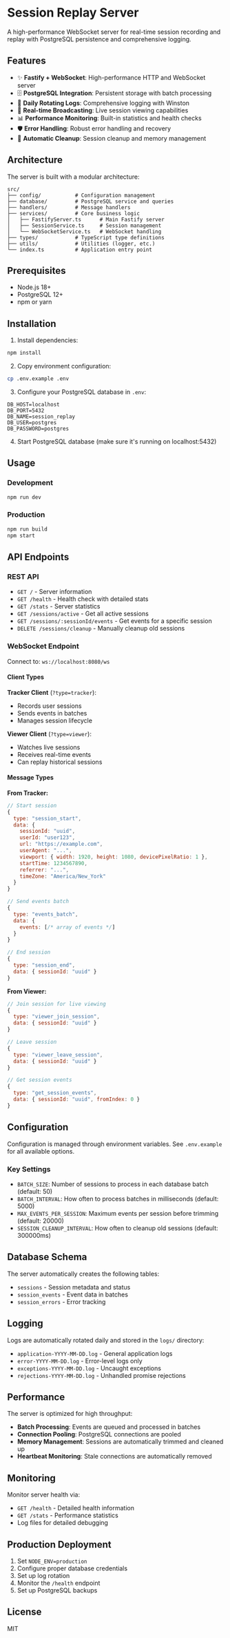 # Session Replay Server

A high-performance WebSocket server for real-time session recording and replay with PostgreSQL persistence and comprehensive logging.

## Features

- ✨ **Fastify + WebSocket**: High-performance HTTP and WebSocket server
- 🗄️ **PostgreSQL Integration**: Persistent storage with batch processing
- 📝 **Daily Rotating Logs**: Comprehensive logging with Winston
- 🔄 **Real-time Broadcasting**: Live session viewing capabilities
- 📊 **Performance Monitoring**: Built-in statistics and health checks
- 🛡️ **Error Handling**: Robust error handling and recovery
- 🧹 **Automatic Cleanup**: Session cleanup and memory management

## Architecture

The server is built with a modular architecture:

```
src/
├── config/           # Configuration management
├── database/         # PostgreSQL service and queries
├── handlers/         # Message handlers
├── services/         # Core business logic
│   ├── FastifyServer.ts      # Main Fastify server
│   ├── SessionService.ts     # Session management
│   └── WebSocketService.ts   # WebSocket handling
├── types/            # TypeScript type definitions
├── utils/            # Utilities (logger, etc.)
└── index.ts          # Application entry point
```

## Prerequisites

- Node.js 18+
- PostgreSQL 12+
- npm or yarn

## Installation

1. Install dependencies:

```bash
npm install
```

2. Copy environment configuration:

```bash
cp .env.example .env
```

3. Configure your PostgreSQL database in `.env`:

```env
DB_HOST=localhost
DB_PORT=5432
DB_NAME=session_replay
DB_USER=postgres
DB_PASSWORD=postgres
```

4. Start PostgreSQL database (make sure it's running on localhost:5432)

## Usage

### Development

```bash
npm run dev
```

### Production

```bash
npm run build
npm start
```

## API Endpoints

### REST API

- `GET /` - Server information
- `GET /health` - Health check with detailed stats
- `GET /stats` - Server statistics
- `GET /sessions/active` - Get all active sessions
- `GET /sessions/:sessionId/events` - Get events for a specific session
- `DELETE /sessions/cleanup` - Manually cleanup old sessions

### WebSocket Endpoint

Connect to: `ws://localhost:8080/ws`

#### Client Types

**Tracker Client** (`?type=tracker`):

- Records user sessions
- Sends events in batches
- Manages session lifecycle

**Viewer Client** (`?type=viewer`):

- Watches live sessions
- Receives real-time events
- Can replay historical sessions

#### Message Types

**From Tracker:**

```javascript
// Start session
{
  type: "session_start",
  data: {
    sessionId: "uuid",
    userId: "user123",
    url: "https://example.com",
    userAgent: "...",
    viewport: { width: 1920, height: 1080, devicePixelRatio: 1 },
    startTime: 1234567890,
    referrer: "...",
    timeZone: "America/New_York"
  }
}

// Send events batch
{
  type: "events_batch",
  data: {
    events: [/* array of events */]
  }
}

// End session
{
  type: "session_end",
  data: { sessionId: "uuid" }
}
```

**From Viewer:**

```javascript
// Join session for live viewing
{
  type: "viewer_join_session",
  data: { sessionId: "uuid" }
}

// Leave session
{
  type: "viewer_leave_session",
  data: { sessionId: "uuid" }
}

// Get session events
{
  type: "get_session_events",
  data: { sessionId: "uuid", fromIndex: 0 }
}
```

## Configuration

Configuration is managed through environment variables. See `.env.example` for all available options.

### Key Settings

- `BATCH_SIZE`: Number of sessions to process in each database batch (default: 50)
- `BATCH_INTERVAL`: How often to process batches in milliseconds (default: 5000)
- `MAX_EVENTS_PER_SESSION`: Maximum events per session before trimming (default: 20000)
- `SESSION_CLEANUP_INTERVAL`: How often to cleanup old sessions (default: 300000ms)

## Database Schema

The server automatically creates the following tables:

- `sessions` - Session metadata and status
- `session_events` - Event data in batches
- `session_errors` - Error tracking

## Logging

Logs are automatically rotated daily and stored in the `logs/` directory:

- `application-YYYY-MM-DD.log` - General application logs
- `error-YYYY-MM-DD.log` - Error-level logs only
- `exceptions-YYYY-MM-DD.log` - Uncaught exceptions
- `rejections-YYYY-MM-DD.log` - Unhandled promise rejections

## Performance

The server is optimized for high throughput:

- **Batch Processing**: Events are queued and processed in batches
- **Connection Pooling**: PostgreSQL connections are pooled
- **Memory Management**: Sessions are automatically trimmed and cleaned up
- **Heartbeat Monitoring**: Stale connections are automatically removed

## Monitoring

Monitor server health via:

- `GET /health` - Detailed health information
- `GET /stats` - Performance statistics
- Log files for detailed debugging

## Production Deployment

1. Set `NODE_ENV=production`
2. Configure proper database credentials
3. Set up log rotation
4. Monitor the `/health` endpoint
5. Set up PostgreSQL backups

## License

MIT
